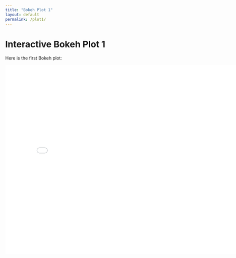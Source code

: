 ```yaml
---
title: "Bokeh Plot 1"
layout: default
permalink: /plot1/
---
```


# Interactive Bokeh Plot 1

Here is the first Bokeh plot:

<iframe src="/assets/bokeh_plot.html" width="800" height="600" frameborder="0"></iframe>




